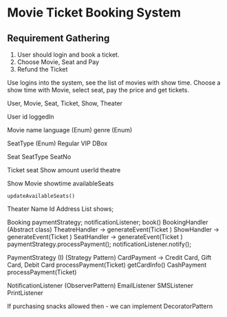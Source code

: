 # Movie Ticket Booking System

## Requirement Gathering
1. User should login and book a ticket.
2. Choose Movie, Seat and Pay
3. Refund the Ticket

Use logins into the system, see the list of movies with show time. Choose a show time with Movie, select seat, pay the price and get tickets.

User, Movie, Seat, Ticket, Show, Theater

User
    id
    loggedIn

Movie
    name
    language (Enum)
    genre (Enum)

SeatType (Enum)
    Regular
    VIP
    DBox

Seat
    SeatType
    SeatNo

Ticket
    seat
    Show
    amount
    userId
    theatre

Show
    Movie
    showtime
    availableSeats

    updateAvailableSeats()

Theater
    Name
    Id
    Address
    List<Show> shows;

Booking
    paymentStrategy;
    notificationListener;
    book()
        BookingHandler (Abstract class)
            TheatreHandler -> generateEvent(Ticket )
            ShowHandler -> generateEvent(Ticket )
            SeatHandler -> generateEvent(Ticket )
        paymentStrategy.processPayment();
        notificationListener.notify();
    
PaymentStrategy (I) (Strategy Pattern)
    CardPayment -> Credit Card, Gift Card, Debit Card
        processPayment(Ticket)
            getCardInfo()
    CashPayment
        processPayment(Ticket)

NotificationListener  (ObserverPattern)
    EmailListener
    SMSListener
    PrintListener


If purchasing snacks allowed then - we can implement DecoratorPattern







